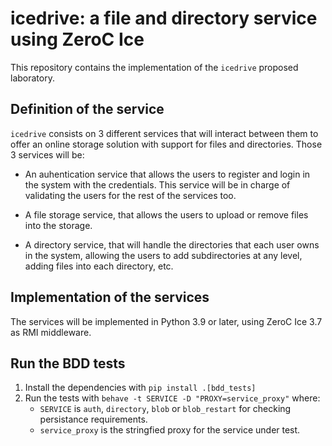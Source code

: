 # icedrive: a file and directory service using ZeroC Ice

This repository contains the implementation of the `icedrive` proposed laboratory.

## Definition of the service

`icedrive` consists on 3 different services that will interact between them to offer an
online storage solution with support for files and directories. Those 3 services will be:

- An auhentication service that allows the users to register and login in the system
    with the credentials. This service will be in charge of validating the users for the
    rest of the services too.

- A file storage service, that allows the users to upload or remove files into the storage.
- A directory service, that will handle the directories that each user owns in the system,
    allowing the users to add subdirectories at any level, adding files into each directory,
    etc.

## Implementation of the services

The services will be implemented in Python 3.9 or later, using ZeroC Ice 3.7 as RMI middleware.

## Run the BDD tests

1. Install the dependencies with `pip install .[bdd_tests]`
1. Run the tests with `behave -t SERVICE -D "PROXY=service_proxy"` where:
    - `SERVICE` is `auth`, `directory`, `blob` or `blob_restart` for checking persistance requirements.
    - `service_proxy` is the stringfied proxy for the service under test.
